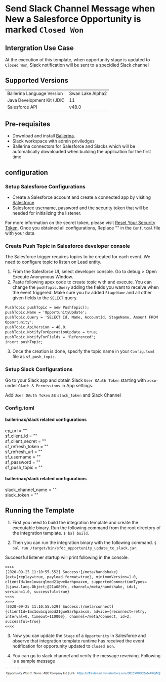 # Send Slack Channel Message when New a Salesforce Opportunity is marked `Closed Won`

## Intergration Use Case
At the execution of this template, when opportunity stage is updated to `Closed Won`, Slack notification will be sent to a specidied Slack channel

## Supported Versions

<table>
  <tr>
   <td>Ballerina Language Version
   </td>
   <td>Swan Lake Alpha2
   </td>
  </tr>
  <tr>
   <td>Java Development Kit (JDK) 
   </td>
   <td>11
   </td>
  </tr>
  <tr>
   <td>Salesforce API 
   </td>
   <td>v48.0
   </td>
  </tr>
</table>


## Pre-requisites
* Download and install [Ballerina](https://ballerinalang.org/downloads/).
* Slack workspace with admin priviledges
* Ballerina connectors for Salesforce and Slacks which will be automatically downloaded when building the application for the first time


## configuration
### Setup Salesforce Configurations
* Create a Salesforce account and create a connected app by visiting [Salesforce](https://www.salesforce.com). 
* Salesforce username, password and the security token that will be needed for initializing the listener. 

For more information on the secret token, please visit [Reset Your Security Token](https://help.salesforce.com/articleView?id=user_security_token.htm&type=5).
Once you obtained all configurations, Replace "" in the `Conf.toml` file with your data.

### Create Push Topic in Salesforce developer console

The Salesforce trigger requires topics to be created for each event. We need to configure topic to listen on Lead entity.

1. From the Salesforce UI, select developer console. Go to debug > Open Execute Anonymous Window. 
2. Paste following apex code to create topic with <OpportunityUpdate> and execute. You can change the `pushTopic.Query` adding the fields you want to receive when the event triggered. Make sure you hv added `StageName` and all other given fields to the `SELECT` query. 
```apex
PushTopic pushTopic = new PushTopic();
pushTopic.Name = 'OpportunityUpdate';
pushTopic.Query = 'SELECT Id, Name, AccountId, StageName, Amount FROM Opportunity';
pushTopic.ApiVersion = 48.0;
pushTopic.NotifyForOperationUpdate = true;
pushTopic.NotifyForFields = 'Referenced';
insert pushTopic;
```
3. Once the creation is done, specify the topic name in your `Config.toml` file as `sf_push_topic`.

### Setup Slack Configurations
Go to your Slack app and obtain Slack `User OAuth Token` starting with `xoxo-` under `OAuth & Permissions` in App settings. 

Add `User OAuth Token` as `slack_token` and Slack Channel 

### Config.toml 

#### ballerinax/slack related configurations 

ep_url = ""   
sf_client_id = ""   
sf_client_secret = ""  
sf_refresh_token = ""  
sf_refresh_url = ""  
sf_username = ""  
sf_password = ""  
sf_push_topic = ""  


#### ballerinax/slack related configurations  

slack_channel_name = ""  
slack_token = ""  

## Running the Template

1. First you need to build the integration template and create the executable binary. Run the following command from the root directory of the integration template. 
`$ bal build`. 

2. Then you can run the integration binary with the following command. 
`$ bal run /target/bin/sfdc_opportunity_update_to_slack.jar`. 

Successful listener startup will print following in the console.
```
>>>>
[2020-09-25 11:10:55.552] Success:[/meta/handshake]
{ext={replay=true, payload.format=true}, minimumVersion=1.0, clientId=1mc1owacqlmod21gwe8arhpxaxxm, supportedConnectionTypes=[Ljava.lang.Object;@21a089fc, channel=/meta/handshake, id=1, version=1.0, successful=true}
<<<<
>>>>
[2020-09-25 11:10:55.629] Success:[/meta/connect]
{clientId=1mc1owacqlmod21gwe8arhpxaxxm, advice={reconnect=retry, interval=0, timeout=110000}, channel=/meta/connect, id=2, successful=true}
<<<<
```

3. Now you can update the `Stage` of a `Opportunity` in Salesforce and observe that integration template runtime has received the event notification for opportunity updated to `Closed Won`.

4. You can go to slack channel and verify the message reveiving. Following is a sample message 

![Sample Slack Notification](../sfdc_oppotunity_update_to_slack/docs/images/closed_won.png?raw=true)
 


